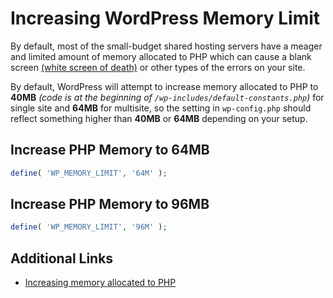 # Increasing WordPress Memory Limit

By default, most of the small-budget shared hosting servers have a meager and limited amount of memory allocated to PHP which can cause a blank screen [(white screen of death)](conj-theme-installation-errors?id=white-screen-of-death) or other types of the errors on your site. 

By default, WordPress will attempt to increase memory allocated to PHP to **40MB** *(code is at the beginning of `/wp-includes/default-constants.php`)* for single site and **64MB** for multisite, so the setting in `wp-config.php` should reflect something higher than **40MB** or **64MB** depending on your setup.

## Increase PHP Memory to 64MB

```php
define( 'WP_MEMORY_LIMIT', '64M' );
```

## Increase PHP Memory to 96MB

```php
define( 'WP_MEMORY_LIMIT', '96M' );
```

## Additional Links

* [Increasing memory allocated to PHP](https://codex.wordpress.org/Editing_wp-config.php#Increasing_memory_allocated_to_PHP)
